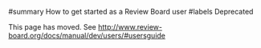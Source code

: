 ﻿#summary How to get started as a Review Board user
#labels Deprecated

This page has moved. See http://www.review-board.org/docs/manual/dev/users/#usersguide